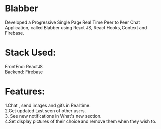 # Blabber

Developed a Progressive Single Page Real Time Peer to Peer Chat Application, called Blabber using React JS, React Hooks, Context and Firebase.

# Stack Used:
FrontEnd: ReactJS <br/>
Backend: Firebase <br/>

# Features:

1.Chat , send images and gifs in Real time. <br/>
2.Get updated Last seen of other users.<br/>
3. See new notifications in What's new section.<br/>
4.Set display pictures of their choice and remove them when they wish to.<br/>
